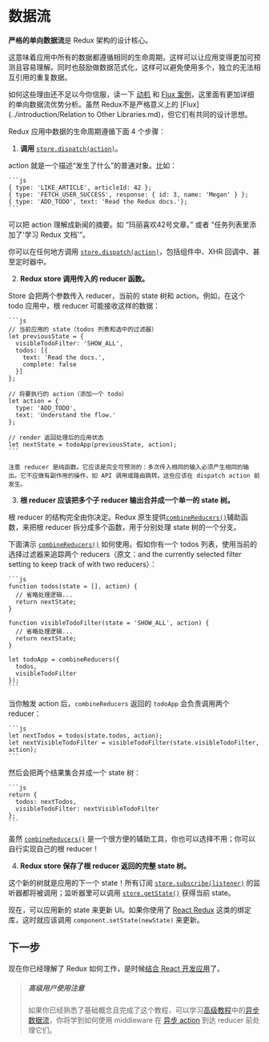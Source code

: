 # 数据流

**严格的单向数据流**是 Redux 架构的设计核心。

这意味着应用中所有的数据都遵循相同的生命周期，这样可以让应用变得更加可预测且容易理解。同时也鼓励做数据范式化，这样可以避免使用多个，独立的无法相互引用的重复数据。

如何这些理由还不足以今你信服，读一下 [动机](../introduction/Motivation.md) 和 [Flux 案例](https://medium.com/@dan_abramov/the-case-for-flux-379b7d1982c6)，这里面有更加详细的单向数据流优势分析。虽然 Redux不是严格意义上的 [Flux](../introduction/Relation to Other Libraries.md)，但它们有共同的设计思想。

Redux 应用中数据的生命周期遵循下面 4 个步骤： 

1. **调用** [`store.dispatch(action)`](../api/Store.md#dispatch)。

  action 就是一个描述“发生了什么”的普通对象。比如：

    ```js
    { type: 'LIKE_ARTICLE', articleId: 42 };
    { type: 'FETCH_USER_SUCCESS', response: { id: 3, name: 'Megan' } };
    { type: 'ADD_TODO', text: 'Read the Redux docs.'};
    ```

  可以把 action 理解成新闻的摘要。如 “玛丽喜欢42号文章。” 或者 “任务列表里添加了'学习 Redux 文档'”。

  你可以在任何地方调用 [`store.dispatch(action)`](../api/Store.md#dispatch)，包括组件中、XHR 回调中、甚至定时器中。

2. **Redux store 调用传入的 reducer 函数。**

  Store 会把两个参数传入 reducer，当前的 state 树和 action。例如，在这个 todo 应用中，根 reducer 可能接收这样的数据：

    ```js
    // 当前应用的 state（todos 列表和选中的过滤器）
    let previousState = {
      visibleTodoFilter: 'SHOW_ALL',
      todos: [{
        text: 'Read the docs.',
        complete: false
      }]
    };

    // 将要执行的 action（添加一个 todo）
    let action = {
      type: 'ADD_TODO',
      text: 'Understand the flow.'
    };

    // render 返回处理后的应用状态
    let nextState = todoApp(previousState, action);
    ```

    注意 reducer 是纯函数。它应该是完全可预测的：多次传入相同的输入必须产生相同的输出。它不应做有副作用的操作，如 API 调用或路由跳转。这些应该在 dispatch action 前发生。

3. **根 reducer 应该把多个子 reducer 输出合并成一个单一的 state 树。**

  根 reducer 的结构完全由你决定。Redux 原生提供[`combineReducers()`](../api/combineReducers.md)辅助函数，来把根 reducer 拆分成多个函数，用于分别处理 state 树的一个分支。

  下面演示 [`combineReducers()`](../api/combineReducers.md) 如何使用。假如你有一个 todos 列表，使用当前的选择过滤器来追踪两个 reducers（原文：and the currently selected filter setting to keep track of with two reducers）：

    ```js
    function todos(state = [], action) {
      // 省略处理逻辑...
      return nextState;
    }

    function visibleTodoFilter(state = 'SHOW_ALL', action) {
      // 省略处理逻辑...
      return nextState;
    }

    let todoApp = combineReducers({
      todos,
      visibleTodoFilter
    });
    ```

  当你触发 action 后，`combineReducers` 返回的 `todoApp` 会负责调用两个 reducer：

    ```js
    let nextTodos = todos(state.todos, action);
    let nextVisibleTodoFilter = visibleTodoFilter(state.visibleTodoFilter, action);
    ```

  然后会把两个结果集合并成一个 state 树：

    ```js
    return {
      todos: nextTodos,
      visibleTodoFilter: nextVisibleTodoFilter
    };
    ```

  虽然 [`combineReducers()`](../api/combineReducers.md) 是一个很方便的辅助工具，你也可以选择不用；你可以自行实现自己的根 reducer！

4. **Redux store 保存了根 reducer 返回的完整 state 树。**

  这个新的树就是应用的下一个 state！所有订阅 [`store.subscribe(listener)`](../api/Store.md#subscribe) 的监听器都将被调用；监听器里可以调用 [`store.getState()`](../api/Store.md#getState) 获得当前 state。

  现在，可以应用新的 state 来更新 UI。如果你使用了 [React Redux](https://github.com/gaearon/react-redux) 这类的绑定库，这时就应该调用 `component.setState(newState)` 来更新。

## 下一步

现在你已经理解了 Redux 如何工作，是时候[结合 React 开发应用](UsageWithReact.md)了。

>##### 高级用户使用注意
>如果你已经熟悉了基础概念且完成了这个教程，可以学习[高级教程](../advanced/README.md)中的[异步数据流](../advanced/AsyncFlow.md)，你将学到如何使用 middleware 在 [异步 action](../advanced/AsyncActions.md) 到达 reducer 前处理它们。
